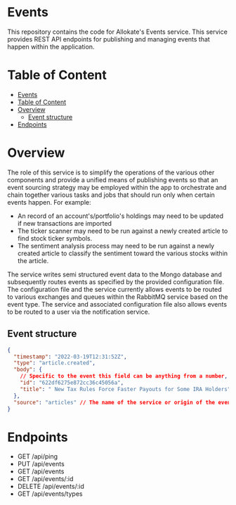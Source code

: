 # Events

This repository contains the code for Allokate's Events service. This service provides REST API endpoints for publishing and managing events that happen within the application.

# Table of Content

- [Events](#events)
- [Table of Content](#table-of-content)
- [Overview](#overview)
  - [Event structure](#event-structure)
- [Endpoints](#endpoints)

# Overview

The role of this service is to simplify the operations of the various other components and provide a unified means of publishing events so that an event sourcing strategy may be employed within the app to orchestrate and chain together various tasks and jobs that should run only when certain events happen. For example:

- An record of an account's/portfolio's holdings may need to be updated if new transactions are imported
- The ticker scanner may need to be run against a newly created article to find stock ticker symbols.
- The sentiment analysis process may need to be run against a newly created article to classify the sentiment toward the various stocks within the article.

The service writes semi structured event data to the Mongo database and subsequently routes events as specified by the provided configuration file. The configuration file and the service currently allows events to be routed to various exchanges and queues within the RabbitMQ service based on the event type. The service and associated configuration file also allows events to be routed to a user via the notification service.

## Event structure

```json
{
  "timestamp": "2022-03-19T12:31:52Z",
  "type": "article.created",
  "body": {
    // Specific to the event this field can be anything from a number, to a string, to a JSON body or a binary blob.
    "id": "622df6275e872cc36c45056a",
    "title": " New Tax Rules Force Faster Payouts for Some IRA Holders"
  },
  "source": "articles" // The name of the service or origin of the event.
}
```

# Endpoints

- GET /api/ping
- PUT /api/events
- GET /api/events
- GET /api/events/:id
- DELETE /api/events/:id
- GET /api/events/types
